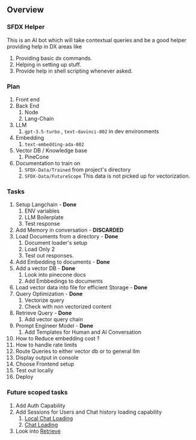 ## Overview

### SFDX Helper

This is an AI  bot which will take contextual queries and be a good helper providing help in DX areas like 
1. Providing basic dx commands.
1. Helping in setting up stuff.
1. Provide help in shell scripting whenever asked.


### Plan

1. Front end
1. Back End
    1. Node
    1. Lang-Chain
1. LLM
    1. `gpt-3.5-turbo` , `text-davinci-002` in dev environments	
1. Embedding
    1. `text-embedding-ada-002`
1. Vector DB / Knowledge base
    1. PineCone
1. Documentation to train on
    1. `SFDX-Data/Trained` from project's directory
    1. `SFDX-Data/FutureScope` This data is not picked up for vectorization.

### Tasks

1. Setup Langchain  - **Done**
    1. ENV variables
    1. LLM Boilerplate
    1. Test response
1. Add Memory in conversation - **DISCARDED**
1. Load Documents from a directory - **Done**
    1. Document loader's setup
    1. Load Only 2
    1. Test out responses.
1. Add Embedding to documents - **Done**
1. Add a vector DB - **Done**
    1. Look into pinecone docs
    1. Add Embbedings to documents
1. Load vector data into file for efficient Storage - **Done**
1. Query Optimization - **Done**
    1. Vectorize query
    1. Check with non vectorized content
1. Retrieve Query - **Done**
    1. Add vector query chain
1. Prompt Engineer Model - **Done**
    1. Add Templates for Human and AI Conversation
1. How to Reduce embedding cost ?
1. How to handle rate limits
1. Route Queries to either vector db or to general llm
1. Display output in console
1. Choose Frontend setup
1. Test out locally
1. Deploy

### Future scoped tasks
1. Add Auth Capability
1. Add Sessions for Users and Chat history loading capability
    1. [Local Chat Loading](https://js.langchain.com/docs/modules/memory/how_to/buffer)
    1. [Chat Loading](https://js.langchain.com/docs/modules/memory/integrations/mongodb)
1. Look into [Retrieve](https://js.langchain.com/docs/modules/data_connection/retrievers/)